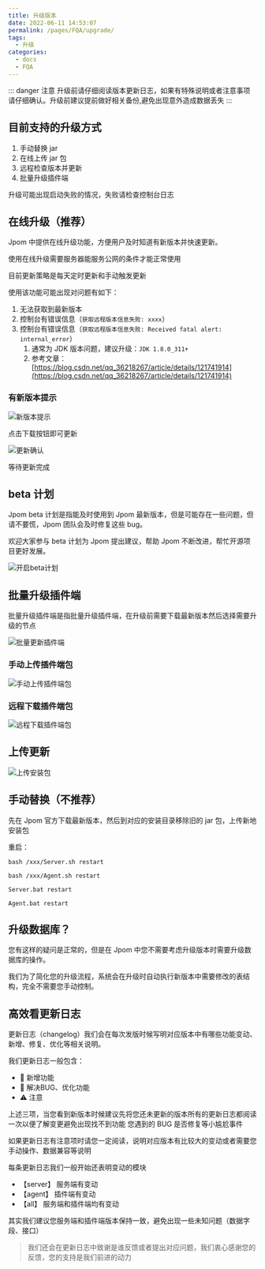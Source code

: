 ```yaml
---
title: 升级版本
date: 2022-06-11 14:53:07
permalink: /pages/FQA/upgrade/
tags: 
  - 升级
categories: 
  - docs
  - FQA
---
```


::: danger 注意
升级前请仔细阅读版本更新日志，如果有特殊说明或者注意事项请仔细确认。升级前建议提前做好相关备份,避免出现意外造成数据丢失
:::

## 目前支持的升级方式

1. 手动替换 jar
2. 在线上传 jar 包
3. 远程检查版本并更新
4. 批量升级插件端

升级可能出现启动失败的情况，失败请检查控制台日志

## 在线升级（推荐）

Jpom 中提供在线升级功能，方便用户及时知道有新版本并快速更新。

使用在线升级需要服务器能服务公网的条件才能正常使用

目前更新策略是每天定时更新和手动触发更新

使用该功能可能出现对问题有如下：

1. 无法获取到最新版本
2. 控制台有错误信息（`获取远程版本信息失败: xxxx`）
3. 控制台有错误信息（`获取远程版本信息失败: Received fatal alert: internal_error`）
   1. 通常为 JDK 版本问题，建议升级：`JDK 1.8.0_311+`
   2. 参考文章：[https://blog.csdn.net/qq_36218267/article/details/121741914](https://blog.csdn.net/qq_36218267/article/details/121741914)

### 有新版本提示

![新版本提示](/images/upgrade/261a7e7fcd924989b4371c42f9bb167f.png)


点击下载按钮即可更新

![更新确认](/images/upgrade/4b5f730a6f01433c8a1b4b4ce5273b7a.png)

等待更新完成

## beta 计划

Jpom beta 计划是指能及时使用到 Jpom 最新版本，但是可能存在一些问题，但请不要慌，Jpom 团队会及时修复这些 bug。

欢迎大家参与 beta 计划为 Jpom 提出建议，帮助 Jpom 不断改进，帮忙开源项目更好发展。

![开启beta计划](/images/upgrade/7adc360314964406ac5bdd1e38ba223f.png)

## 批量升级插件端

批量升级插件端是指批量升级插件端，在升级前需要下载最新版本然后选择需要升级的节点

![批量更新插件端](/images/upgrade/beb74d540d1049c8be42ff11cc4733e3.png)

### 手动上传插件端包

![手动上传插件端包](/images/upgrade/7a36bf5b33f547e3b952e80637d7ef16.png)

### 远程下载插件端包

![远程下载插件端包](/images/upgrade/b6c61603d8a24d4abadc687222f9565c.png)


## 上传更新

![上传安装包](/images/upgrade/29a8469119534aaeb06b52594dc73d4c.png)


## 手动替换（不推荐）

先在 Jpom 官方下载最新版本，然后到对应的安装目录移除旧的 jar 包，上传新地安装包

重启：

```shell
bash /xxx/Server.sh restart
```

```shell
bash /xxx/Agent.sh restart
```

```shell
Server.bat restart
```

```shell
Agent.bat restart
```

## 升级数据库？

您有这样的疑问是正常的，但是在 Jpom 中您不需要考虑升级版本时需要升级数据库的操作。

我们为了简化您的升级流程，系统会在升级时自动执行新版本中需要修改的表结构，完全不需要您手动控制。


## 高效看更新日志

更新日志（changelog）我们会在每次发版时候写明对应版本中有哪些功能变动、新增、修复、优化等相关说明。

我们更新日志一般包含：

- 🐣 新增功能
- 🐞 解决BUG、优化功能
- ⚠️ 注意

上述三项，当您看到新版本时候建议先将您还未更新的版本所有的更新日志都阅读一次以便了解变更避免出现找不到功能
您遇到的 BUG 是否修复等小尴尬事件

如果更新日志有注意项时请您一定阅读，说明对应版本有比较大的变动或者需要您手动操作、数据兼容等说明

每条更新日志我们一般开始还表明变动的模块

- 【server】 服务端有变动
- 【agent】 插件端有变动
- 【all】 服务端和插件端均有变动


其实我们建议您服务端和插件端版本保持一致，避免出现一些未知问题（数据字段、接口）

> 我们还会在更新日志中致谢是谁反馈或者提出对应问题，我们衷心感谢您的反馈，您的支持是我们前进的动力

